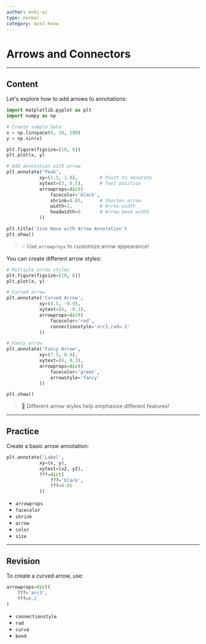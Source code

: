 ```yaml
---
author: enki-ai
type: normal
category: must-know
---
```


# Arrows and Connectors

---
## Content

Let's explore how to add arrows to annotations:

```python
import matplotlib.pyplot as plt
import numpy as np

# Create sample data
x = np.linspace(0, 10, 100)
y = np.sin(x)

plt.figure(figsize=(10, 6))
plt.plot(x, y)

# Add annotation with arrow
plt.annotate('Peak',
            xy=(1.5, 1.0),        # Point to annotate
            xytext=(3, 0.5),      # Text position
            arrowprops=dict(
                facecolor='black',
                shrink=0.05,      # Shorten arrow
                width=2,          # Arrow width
                headwidth=8       # Arrow head width
            ))

plt.title('Sine Wave with Arrow Annotation')
plt.show()
```

> 💡 Use `arrowprops` to customize arrow appearance!

You can create different arrow styles:

```python
# Multiple arrow styles
plt.figure(figsize=(10, 6))
plt.plot(x, y)

# Curved arrow
plt.annotate('Curved Arrow',
            xy=(4.5, -0.9),
            xytext=(6, -0.3),
            arrowprops=dict(
                facecolor='red',
                connectionstyle='arc3,rad=.2'
            ))

# Fancy arrow
plt.annotate('Fancy Arrow',
            xy=(7.5, 0.9),
            xytext=(6, 0.3),
            arrowprops=dict(
                facecolor='green',
                arrowstyle='fancy'
            ))

plt.show()
```

> 🎯 Different arrow styles help emphasize different features!

---
## Practice

Create a basic arrow annotation:

```python
plt.annotate('Label',
            xy=(x, y),
            xytext=(x2, y2),
            ???=dict(
                ???='black',
                ???=0.05
            ))
```

- `arrowprops`
- `facecolor`
- `shrink`
- `arrow`
- `color`
- `size`

---
## Revision

To create a curved arrow, use:

```python
arrowprops=dict(
    ???='arc3',
    ???=0.2
)
```

- `connectionstyle`
- `rad`
- `curve`
- `bend` 